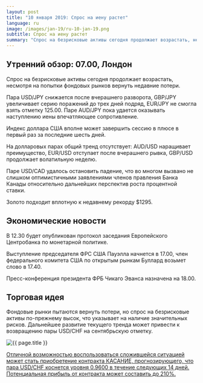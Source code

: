 ```yaml
---
layout: post
title: "10 января 2019: Спрос на иену растет"
language: ru
image: /images/jan-19/ru-10-jan-19.png
subtitle: Спрос на иену растет
summary: "Спрос на безрисковые активы сегодня продолжает возрастать, несмотря на попытки фондовых рынков вернуть недавние потери. Пара USD/JPY снижается после вчерашнего разворота, GBP/JPY увеличивает серию поражений до трех дней подряд, EUR/JPY не смогла взять отметку 125.00"
---
```

## Утренний обзор: 07.00, Лондон
 
Спрос на безрисковые активы сегодня продолжает возрастать, несмотря на попытки фондовых рынков вернуть недавние потери.

Пара USD/JPY снижается после вчерашнего разворота, GBP/JPY увеличивает серию поражений до трех дней подряд, EUR/JPY не смогла взять отметку 125.00. Паре AUD/JPY пока удается оказывать наступлению иены впечатляющее сопротивление.

Индекс доллара США вполне может завершить сессию в плюсе в первый раз за последние шесть дней.

На долларовых парах общий тренд отсутствует: AUD/USD наращивает преимущество, EUR/USD отступает после вчерашнего рывка, GBP/USD продолжает волатильную неделю.

Паре USD/CAD удалось остановить падение, что во многом вызвано не слишком оптимистичными заявлениями членов правления Банка Канады относительно дальнейших перспектив роста процентной ставки.

Золото подходит вплотную к недавнему рекорду $1295.
 
## Экономические новости
 
В 12.30 будет опубликован протокол заседания Европейского Центробанка по монетарной политике.

Выступление председателя ФРС США Пауэлла начнется в 17.00, член федерального комитета США по открытым рынкам Буллард возьмет слово в 17.40.

Пресс-конференция президента ФРБ Чикаго Эванса назначена на 18.00.
 
## Торговая идея
 
Фондовые рынки пытаются вернуть потери, но спрос на безрисковые активы по-прежнему высок, что указывает на наличие значительных рисков. Дальнейшее развитие текущего тренда может привести к возвращению пары USD/CHF на сентябрьскую отметку.

<img src="{{ site.url }}/images/jan-19/ru-10-jan-19.png" alt="{{ page.title }}"  title="{{ page.title }}">

<a href="%LINK%%?currency=USD&market=forex&underlying=frxUSDCHF&formname=touchnotouch&duration_amount=14&duration_units=d&amount=10&amount_type=stake&expiry_type=duration&barrier=0.9600" target="_blank" rel="noopener noreferrer nofollow">Отличной возможностью воспользоваться сложившейся ситуацией может стать приобретение контракта КАСАНИЕ, прогнозирующего, что пара USD/CHF коснется уровня 0.9600 в течение следующих 14 дней. Потенциальная прибыль от контракта может составить до 210%.</a>
